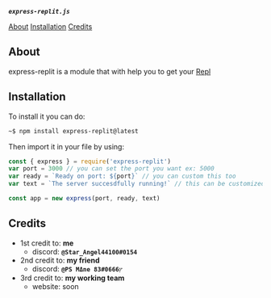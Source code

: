 ***```express-replit.js```***

[About](#About)
[Installation](#Installation)
[Credits](#Credits)

## About
express-replit is a module that with  help you to get your [Repl](https://bit.ly/replithome)

## Installation

To install it you can do: 

```sh
~$ npm install express-replit@latest
```

Then import it in your file by using:

```js
const { express } = require('express-replit')
var port = 3000 // you can set the port you want ex: 5000
var ready = `Ready on port: ${port}` // you can custom this too
var text = `The server succesdfully running!` // this can be customized too

const app = new express(port, ready, text)
```

## Credits

- 1st credit to: ****me****
  - discord: ****```@Star_Angel44100#0154```****
- 2nd credit to: ****my friend****
  - discord: ****```@PS MΔne 83ץ#0666```****
- 3rd credit to: ****my working team****
  - website: soon
